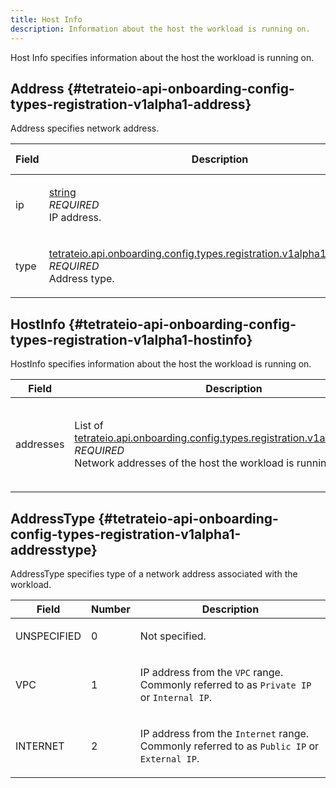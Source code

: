 ```yaml
---
title: Host Info
description: Information about the host the workload is running on.
---
```




<!-- WARNING: This page is generated. Please take a look at extensions/plugin-service-bridge-api-docs/src/files/doc/page.ejs -->

Host Info specifies information about the host the workload is running on.





## Address {#tetrateio-api-onboarding-config-types-registration-v1alpha1-address}

Address specifies network address.



  
<div class="generated-table"></div>

<table>
<thead>
<tr>
<th>Field</th>
<th class="description">Description</th>
<th>Validation Rule</th>
</tr>
</thead>
    
<tr>
<td>


ip

</td>

<td>

[string](https://developers.google.com/protocol-buffers/docs/proto3#scalar) <br/> _REQUIRED_ <br/> IP address.

</td>

<td>

string = {<br/>&nbsp;&nbsp;ip: `true`<br/>}<br/>

</td>
</tr>
    
<tr>
<td>


type

</td>

<td>

[tetrateio.api.onboarding.config.types.registration.v1alpha1.AddressType](../../../../../onboarding/config/types/registration/v1alpha1/hostinfo#tetrateio-api-onboarding-config-types-registration-v1alpha1-addresstype) <br/> _REQUIRED_ <br/> Address type.

</td>

<td>

enum = {<br/>&nbsp;&nbsp;not_in: `0`<br/>}<br/>

</td>
</tr>
    
</table>
  


## HostInfo {#tetrateio-api-onboarding-config-types-registration-v1alpha1-hostinfo}

HostInfo specifies information about the host the workload is running on.



  
<div class="generated-table"></div>

<table>
<thead>
<tr>
<th>Field</th>
<th class="description">Description</th>
<th>Validation Rule</th>
</tr>
</thead>
    
<tr>
<td>


addresses

</td>

<td>

List of [tetrateio.api.onboarding.config.types.registration.v1alpha1.Address](../../../../../onboarding/config/types/registration/v1alpha1/hostinfo#tetrateio-api-onboarding-config-types-registration-v1alpha1-address) <br/> _REQUIRED_ <br/> Network addresses of the host the workload is running on.

</td>

<td>

repeated = {<br/>&nbsp;&nbsp;min_items: `1`<br/>&nbsp;&nbsp;items: `{message:{required:true}}`<br/>}<br/>

</td>
</tr>
    
</table>
  




## AddressType {#tetrateio-api-onboarding-config-types-registration-v1alpha1-addresstype}

AddressType specifies type of a network address associated with the workload.


<div class="generated-table"></div>

<table>
<thead>
<tr>
<th>Field</th>
<th>Number</th>
<th class="description">Description</th>
</tr>
</thead>
    
<tr>
<td>


UNSPECIFIED

</td>

<td>

0

</td>

<td>

Not specified.

</td>
</tr>
    
<tr>
<td>


VPC

</td>

<td>

1

</td>

<td>

IP address from the `VPC` range. Commonly referred to as `Private IP` or
`Internal IP`.

</td>
</tr>
    
<tr>
<td>


INTERNET

</td>

<td>

2

</td>

<td>

IP address from the `Internet` range. Commonly referred to as `Public IP` or
`External IP`.

</td>
</tr>
    
</table>
  


